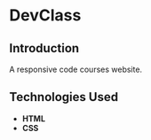 # DevClass

## Introduction
A responsive code courses website.

## Technologies Used
- **HTML**
- **CSS**
